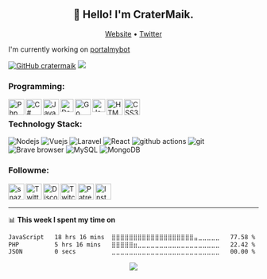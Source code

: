 <h2 align="center">👋 Hello! I'm  CraterMaik.</h2>
<p align="center">
  <a href="https://cratermaik.me/">Website</a> •
  <a href="https://twitter.com/cratermaik">Twitter</a>
</p>

I'm currently working on [portalmybot](https://portalmybot.com) <div>[![GitHub cratermaik](https://img.shields.io/github/followers/cratermaik?label=follow&style=social)](https://github.com/cratermaik) ![](https://komarev.com/ghpvc/?username=cratermaik&color=green)</div>

### Programming:
<p>
  <img align="left" alt="Php" width="32px" src="https://api.iconify.design/mdi:language-php.svg?color=%2300fef4&height=32" />
  <img align="left" alt="C#" width="32px" src="https://api.iconify.design/mdi:language-csharp.svg?color=%2300fef4&height=32" />
  <img align="left" alt="JavaScript" width="32px" src="https://api.iconify.design/mdi:language-javascript.svg?color=%2300fef4&height=32" />
  <img align="left" alt="Database" width="26px" src="https://api.iconify.design/mdi:database.svg?color=%2300fef4&height=32" />
  <img align="left" alt="Go" width="32px" src="https://api.iconify.design/mdi:language-go.svg?color=%2300fef4&height=32" />
   <img align="left" alt="Java" width="26px" src="https://api.iconify.design/mdi:language-java.svg?color=%2300fef4&height=32" />
  <img align="left" alt="HTML5" width="32px" src="https://api.iconify.design/mdi:language-html5.svg?color=%2300fef4&height=32" />
  <img align="left" alt="CSS3" width="32px" src="https://api.iconify.design/mdi:language-css3.svg?color=%2300fef4&height=32" />
</p>

<br>

### Technology Stack:

<p>
  <img alt="Nodejs" src="https://img.shields.io/badge/-Nodejs-43853d?style=flat-square&logo=Node.js&logoColor=white" />
  <img alt="Vuejs" src="https://img.shields.io/badge/-Vue-13aa52?style=flat-square&logo=vue.js&logoColor=white" />
  <img alt="Laravel" src="https://img.shields.io/badge/-Laravel-FB542B?style=flat-square&logo=laravel&logoColor=white" />
  <img alt="React" src="https://img.shields.io/badge/-React-45b8d8?style=flat-square&logo=react&logoColor=white" />
  <img alt="github actions" src="https://img.shields.io/badge/-Github_Actions-2088FF?style=flat-square&logo=github-actions&logoColor=white" />
  <img alt="git" src="https://img.shields.io/badge/-Git-F05032?style=flat-square&logo=git&logoColor=white" />
  <img alt="Brave browser" src="https://img.shields.io/badge/-Brave_Browser-FB542B?style=flat-square&logo=brave&logoColor=white" />
  <img alt="MySQL" src="https://img.shields.io/badge/-MySQL-2088FF?style=flat-square&logo=mysql&logoColor=white" />
  <img alt="MongoDB" src="https://img.shields.io/badge/-MongoDB-13aa52?style=flat-square&logo=mongodb&logoColor=white" />
</p>

[website]: https://portalmybot.com
[twitter]: https://twitter.com/cratermaik
[discord]: https://portalmybot.com/discord
[twitch]: https://www.twitch.tv/cratermaik
[patreon]: https://www.patreon.com/cratermaik
[instagram]: https://instagram.com/crater.maik



### Followme:

[<img align="left" alt="snazzah.com" width="32px" src="https://api.iconify.design/bi:globe.svg?color=%2300fef4&height=32" />][website]
[<img align="left" alt="Twitter" width="32px" src="https://api.iconify.design/mdi:twitter.svg?color=%2300fef4&height=32" />][twitter]
[<img align="left" alt="Discord" width="32px" src="https://api.iconify.design/mdi:discord.svg?color=%2300fef4&height=32" />][discord]
[<img align="left" alt="Twitch" width="32px" src="https://api.iconify.design/mdi:twitch.svg?color=%2300fef4&height=32" />][twitch]
[<img align="left" alt="Patreon" width="32px" src="https://api.iconify.design/mdi:patreon.svg?color=%2300fef4&height=32" />][patreon]
[<img align="left" alt="Instagram" width="32px" src="https://api.iconify.design/mdi:instagram.svg?color=%2300fef4&height=32" />][instagram]

<br /><br />

---
📊 **This week I spent my time on**

<!--START_SECTION:waka-->

```txt
JavaScript   18 hrs 16 mins  ⣿⣿⣿⣿⣿⣿⣿⣿⣿⣿⣿⣿⣿⣿⣿⣿⣿⣿⣿⣤⣀⣀⣀⣀⣀   77.58 %
PHP          5 hrs 16 mins   ⣿⣿⣿⣿⣿⣶⣀⣀⣀⣀⣀⣀⣀⣀⣀⣀⣀⣀⣀⣀⣀⣀⣀⣀⣀   22.42 %
JSON         0 secs          ⣀⣀⣀⣀⣀⣀⣀⣀⣀⣀⣀⣀⣀⣀⣀⣀⣀⣀⣀⣀⣀⣀⣀⣀⣀   00.00 %
```

<!--END_SECTION:waka-->

<p align="center">
  <img align="center" src="https://github-readme-stats.vercel.app/api?username=cratermaik&show_icons=true&count_private=true&hide_border=true&icon_color=fff&bg_color=05B281&title_color=fff&text_color=fff" />
</p>
